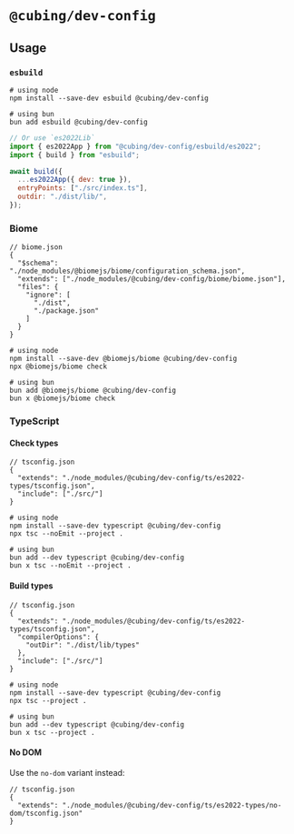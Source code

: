 # `@cubing/dev-config`

## Usage

### `esbuild`

```shell
# using node
npm install --save-dev esbuild @cubing/dev-config

# using bun
bun add esbuild @cubing/dev-config
```

```js
// Or use `es2022Lib`
import { es2022App } from "@cubing/dev-config/esbuild/es2022";
import { build } from "esbuild";

await build({
  ...es2022App({ dev: true }),
  entryPoints: ["./src/index.ts"],
  outdir: "./dist/lib/",
});
```

### Biome

```jsonc
// biome.json
{
  "$schema": "./node_modules/@biomejs/biome/configuration_schema.json",
  "extends": ["./node_modules/@cubing/dev-config/biome/biome.json"],
  "files": {
    "ignore": [
      "./dist",
      "./package.json"
    ]
  }
}
```

```shell
# using node
npm install --save-dev @biomejs/biome @cubing/dev-config
npx @biomejs/biome check

# using bun
bun add @biomejs/biome @cubing/dev-config
bun x @biomejs/biome check
```

### TypeScript

#### Check types

```jsonc
// tsconfig.json
{
  "extends": "./node_modules/@cubing/dev-config/ts/es2022-types/tsconfig.json",
  "include": ["./src/"]
}
```

```shell
# using node
npm install --save-dev typescript @cubing/dev-config
npx tsc --noEmit --project .

# using bun
bun add --dev typescript @cubing/dev-config
bun x tsc --noEmit --project .
```

#### Build types

```jsonc
// tsconfig.json
{
  "extends": "./node_modules/@cubing/dev-config/ts/es2022-types/tsconfig.json",
  "compilerOptions": {
    "outDir": "./dist/lib/types"
  },
  "include": ["./src/"]
}
```

```shell
# using node
npm install --save-dev typescript @cubing/dev-config
npx tsc --project .

# using bun
bun add --dev typescript @cubing/dev-config
bun x tsc --project .
```

#### No DOM

Use the `no-dom` variant instead:

```jsonc
// tsconfig.json
{
  "extends": "./node_modules/@cubing/dev-config/ts/es2022-types/no-dom/tsconfig.json"
}
```
